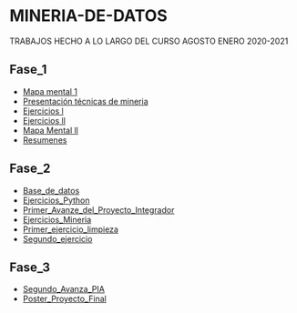 # MINERIA-DE-DATOS
TRABAJOS HECHO A LO LARGO DEL CURSO AGOSTO ENERO 2020-2021


## Fase_1 

* [Mapa mental 1](https://github.com/aletzLozano/MINERIA-DE-DATOS/blob/master/MAPA%20MENTAL/MapaMental_1_1647656.pdf)
* [Presentación técnicas de mineria](https://github.com/aletzLozano/MINERIA-DE-DATOS/blob/master/CLASE/CLASE%20PREDICION.pdf)
* [Ejercicios l](https://github.com/aletzLozano/MINERIA-DE-DATOS/blob/master/EJERCICIO%201/EJERCICIO%201.pdf)
* [Ejercicios ll]()
* [Mapa Mental ll](https://github.com/aletzLozano/MINERIA-DE-DATOS/blob/master/MapaMental_2_%7B1647656%7D_gpo012.pdf)
* [Resumenes](https://github.com/aletzLozano/MINERIA-DE-DATOS/blob/master/mineria_resumenes.pdf)

## Fase_2
* [Base_de_datos]()
* [Ejercicios_Python](https://github.com/aletzLozano/MINERIA-DE-DATOS/blob/master/PythonBasico_1647656.ipynb)
* [Primer_Avanze_del_Proyecto_Integrador](https://github.com/aletzLozano/MINERIA-DE-DATOS/blob/master/Avance1-PIA_Equipo_02_Grupo012.pdf)
* [Ejercicios_Mineria](https://github.com/aletzLozano/MINERIA-DE-DATOS/blob/master/EJERCICIO%20GRAFICAS.pdf)
* [Primer_ejercicio_limpieza](https://github.com/aletzLozano/MINERIA-DE-DATOS/blob/master/Pr%C3%A1ctica_1_Limpieza_de_datos.pdf)
* [Segundo_ejercicio](https://github.com/aletzLozano/MINERIA-DE-DATOS/blob/master/Practica%202(actualizada).ipynb)

## Fase_3
* [Segundo_Avanza_PIA]()
* [Poster_Proyecto_Final](https://github.com/aletzLozano/MINERIA-DE-DATOS/blob/master/PIA_02_12.pdf)
